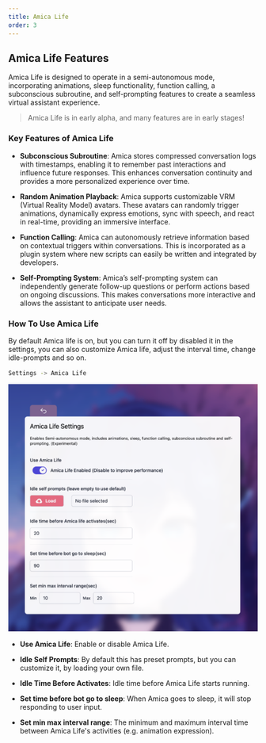```yaml
---
title: Amica Life 
order: 3
---
```


## Amica Life Features

Amica Life is designed to operate in a semi-autonomous mode, incorporating animations, sleep functionality, function calling, a subconscious subroutine, and self-prompting features to create a seamless virtual assistant experience.

> Amica Life is in early alpha, and many features are in early stages!

### Key Features of Amica Life

* **Subconscious Subroutine**: Amica stores compressed conversation logs with timestamps, enabling it to remember past interactions and influence future responses. This enhances conversation continuity and provides a more personalized experience over time.

* **Random Animation Playback**: Amica supports customizable VRM (Virtual Reality Model) avatars. These avatars can randomly trigger animations, dynamically express emotions, sync with speech, and react in real-time, providing an immersive interface.

* **Function Calling**: Amica can autonomously retrieve  information based on contextual triggers within conversations. This is incorporated as a plugin system where new scripts can easily be written and integrated by developers.

* **Self-Prompting System**: Amica’s self-prompting system can independently generate follow-up questions or perform actions based on ongoing discussions. This makes conversations more interactive and allows the assistant to anticipate user needs.

### How To Use Amica Life

By default Amica life is on, but you can turn it off by disabled it in the settings, you can also customize Amica life, adjust the interval time, change idle-prompts and so on.

```bash
Settings -> Amica Life


```

![Amica Life](/docs/images/2.png)

* **Use Amica Life**:
Enable or disable Amica Life.

* **Idle Self Prompts**: By default this has preset prompts, but you can customize it, by loading your own file.

* **Idle Time Before Activates**: Idle time before Amica Life starts running.

* **Set time before bot go to sleep**: When Amica goes to sleep, it will stop responding to user input.

* **Set min max interval range**: The minimum and maximum interval time between Amica Life's activities (e.g. animation expression).


